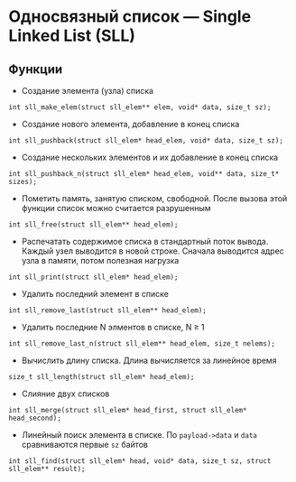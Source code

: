 # Односвязный список ­— Single Linked List (SLL)

## Функции

+ Создание элемента (узла) списка

```
int sll_make_elem(struct sll_elem** elem, void* data, size_t sz);
```

+ Создание нового элемента, добавление в конец списка

```
int sll_pushback(struct sll_elem* head_elem, void* data, size_t sz);
```

+ Создание нескольких элементов и их добавление в конец списка

```
int sll_pushback_n(struct sll_elem* head_elem, void** data, size_t* sizes);
```

+ Пометить память, занятую списком, свободной. После вызова
этой функции список можно считается разрушенным

```
int sll_free(struct sll_elem** head_elem);
```

+ Распечатать содержимое списка в стандартный поток вывода.
Каждый узел выводится в новой строке. Сначала выводится адрес узла в памяти, потом полезная нагрузка

```
int sll_print(struct sll_elem* head_elem);
```

+ Удалить последний элемент в списке

```
int sll_remove_last(struct sll_elem** head_elem);
```

+ Удалить последние N элментов в списке, N ≥ 1

```
int sll_remove_last_n(struct sll_elem** head_elem, size_t nelems);
```

+ Вычислить длину списка. Длина вычисляется за линейное время

```
size_t sll_length(struct sll_elem* head_elem);
```

+ Слияние двух списков

```
int sll_merge(struct sll_elem* head_first, struct sll_elem* head_second);
```

+ Линейный поиск элемента в списке. По ```payload->data``` и ```data``` сравниваются первые `sz` байтов

```
int sll_find(struct sll_elem* head, void* data, size_t sz, struct sll_elem** result);
```